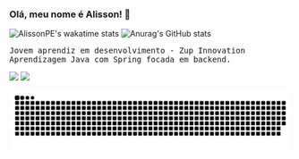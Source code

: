 
### Olá, meu nome é Alisson! 👋
![AlissonPE's wakatime stats](https://github-readme-stats.vercel.app/api/wakatime?username=AlissonPE)
![Anurag's GitHub stats](https://github-readme-stats.vercel.app/api/?username=AlissonPE&show_icons=true&title_color=fff&icon_color=79ff97&text_color=9f9f9f&bg_color=151515)

<pre class="tab">
Jovem aprendiz em desenvolvimento - Zup Innovation
Aprendizagem Java com Spring focada em backend.
</pre>
<div> 

  <a href = "mailto: AlissonAlmeida342@gmail.com"><img src="https://img.shields.io/badge/-Gmail-%23333?style=for-the-badge&logo=gmail&logoColor=white" target="_blank"></a>
  <a href="https://www.linkedin.com/in/alisson-p-almeida/" target="_blank"><img src="https://img.shields.io/badge/-LinkedIn-%230077B5?style=for-the-badge&logo=linkedin&logoColor=white" target="_blank"></a> 
 
 ![Snake animation](https://github.com/AlissonPE/AlissonPE/blob/output/github-contribution-grid-snake.svg)
 
</div>
